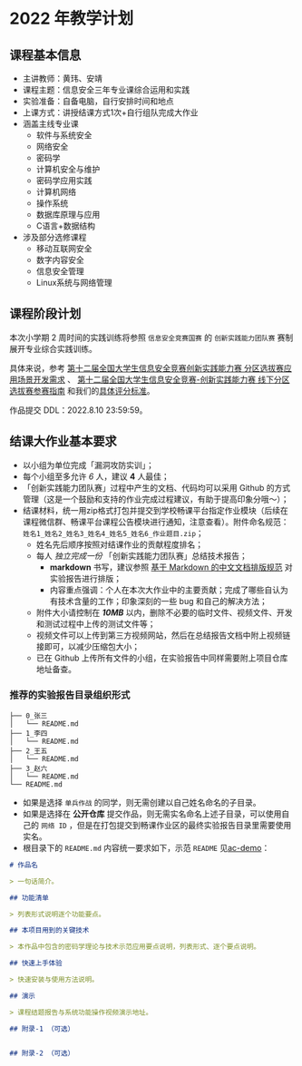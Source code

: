 # 2022 年教学计划

## 课程基本信息

* 主讲教师：黄玮、安靖
* 课程主题：信息安全三年专业课综合运用和实践
* 实验准备：自备电脑，自行安排时间和地点
* 上课方式：讲授结课方式1次+自行组队完成大作业
* 涵盖主线专业课
    * 软件与系统安全
    * 网络安全
    * 密码学
    * 计算机安全与维护
    * 密码学应用实践
    * 计算机网络
    * 操作系统
    * 数据库原理与应用
    * C语言+数据结构
* 涉及部分选修课程
    * 移动互联网安全
    * 数字内容安全
    * 信息安全管理
    * Linux系统与网络管理


## 课程阶段计划

本次小学期 2 周时间的实践训练将参照 `信息安全竞赛国赛` 的 `创新实践能力团队赛` 赛制展开专业综合实践训练。

具体来说，参考 [第十二届全国大学生信息安全竞赛创新实践能力赛 分区选拔赛应用场景开发需求](http://www.ciscn.cn/announcement/view/122) 、 [第十二届全国大学生信息安全竞赛-创新实践能力赛 线下分区选拔赛参赛指南](http://www.ciscn.cn/announcement/view/126) 和我们的[具体评分标准](../assessment.md)。

作品提交 DDL：2022.8.10 23:59:59。 

## 结课大作业基本要求

* 以小组为单位完成「漏洞攻防实训」；
* 每个小组至多允许 *6* 人，建议 **4** 人最佳；
* 「创新实践能力团队赛」过程中产生的文档、代码均可以采用 Github 的方式管理（这是一个鼓励和支持的作业完成过程建议，有助于提高印象分哦～）；
* 结课材料，统一用zip格式打包并提交到学校畅课平台指定作业模块（后续在课程微信群、畅课平台课程公告模块进行通知，注意查看）。附件命名规范：`姓名1_姓名2_姓名3_姓名4_姓名5_姓名6_作业题目.zip`；
    * 姓名先后顺序按照对结课作业的贡献程度排名；
    * 每人 *独立完成一份* 「创新实践能力团队赛」总结技术报告；
        * **markdown** 书写，建议参照 [基于 Markdown 的中文文档排版规范](https://xie.infoq.cn/article/69feb60ca6fba4ae0c8adeef6) 对实验报告进行排版；
        * 内容重点强调：个人在本次大作业中的主要贡献；完成了哪些自认为有技术含量的工作；印象深刻的一些 bug 和自己的解决方法；
    * 附件大小请控制在 ***10MB*** 以内，删除不必要的临时文件、视频文件、开发和测试过程中上传的测试文件等；
    * 视频文件可以上传到第三方视频网站，然后在总结报告文档中附上视频链接即可，以减少压缩包大小；
    * 已在 Github 上传所有文件的小组，在实验报告中同样需要附上项目仓库地址备查。

### 推荐的实验报告目录组织形式

```
├── 0_张三
│   └── README.md
├── 1_李四
│   └── README.md
├── 2_王五
│   └── README.md
├── 3_赵六
│   └── README.md
└── README.md
```

- 如果是选择 `单兵作战` 的同学，则无需创建以自己姓名命名的子目录。
- 如果是选择在 **公开仓库** 提交作品，则无需实名命名上述子目录，可以使用自己的 `网络 ID` ，但是在打包提交到畅课作业区的最终实验报告目录里需要使用实名。
- 根目录下的 `README.md` 内容统一要求如下，示范 `README` 见[ac-demo](https://github.com/c4pr1c3/ac-demo)：

```markdown
# 作品名

> 一句话简介。

## 功能清单

> 列表形式说明逐个功能要点。

## 本项目用到的关键技术

> 本作品中包含的密码学理论与技术示范应用要点说明，列表形式、逐个要点说明。

## 快速上手体验

> 快速安装与使用方法说明。

## 演示

> 课程结题报告与系统功能操作视频演示地址。

## 附录-1 （可选）


## 附录-2 （可选）
```


